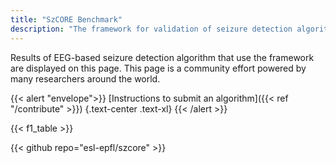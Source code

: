 ```yaml
---
title: "SzCORE Benchmark"
description: "The framework for validation of seizure detection algorithms is used to benchmark algorithms."
---
```


Results of EEG-based seizure detection algorithm that use the framework are displayed on this page. This page is a community effort powered by many researchers around the world.

{{< alert "envelope">}}
[Instructions to submit an algorithm]({{< ref "/contribute" >}})
{.text-center .text-xl}
{{< /alert >}}

{{< f1_table >}}

{{< github repo="esl-epfl/szcore" >}}
